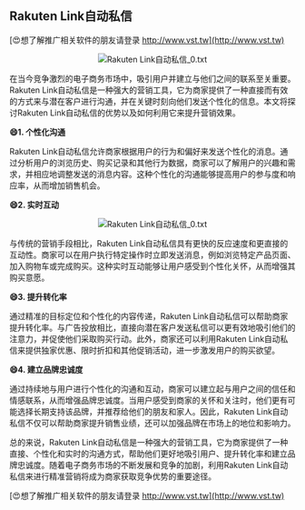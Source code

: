 ## **Rakuten Link自动私信**

[😍想了解推广相关软件的朋友请登录 http://www.vst.tw](http://www.vst.tw)

 <center><img src="https://vst.tw/MP4/tuiguang/png/1.png" alt="Rakuten Link自动私信_0.txt"></center>

在当今竞争激烈的电子商务市场中，吸引用户并建立与他们之间的联系至关重要。Rakuten Link自动私信是一种强大的营销工具，它为商家提供了一种直接而有效的方式来与潜在客户进行沟通，并在关键时刻向他们发送个性化的信息。本文将探讨Rakuten Link自动私信的优势以及如何利用它来提升营销效果。

**😄1. 个性化沟通**

Rakuten Link自动私信允许商家根据用户的行为和偏好来发送个性化的消息。通过分析用户的浏览历史、购买记录和其他行为数据，商家可以了解用户的兴趣和需求，并相应地调整发送的消息内容。这种个性化的沟通能够提高用户的参与度和响应率，从而增加销售机会。

**😄2. 实时互动**

 <center><img src="https://vst.tw/MP4/tuiguang/png/6.png" alt="Rakuten Link自动私信_0.txt"></center>

与传统的营销手段相比，Rakuten Link自动私信具有更快的反应速度和更直接的互动性。商家可以在用户执行特定操作时立即发送消息，例如浏览特定产品页面、加入购物车或完成购买。这种实时互动能够让用户感受到个性化关怀，从而增强其购买意愿。

**😄3. 提升转化率**

通过精准的目标定位和个性化的内容传递，Rakuten Link自动私信可以帮助商家提升转化率。与广告投放相比，直接向潜在客户发送私信可以更有效地吸引他们的注意力，并促使他们采取购买行动。此外，商家还可以利用Rakuten Link自动私信来提供独家优惠、限时折扣和其他促销活动，进一步激发用户的购买欲望。

**😄4. 建立品牌忠诚度**

通过持续地与用户进行个性化的沟通和互动，商家可以建立起与用户之间的信任和情感联系，从而增强品牌忠诚度。当用户感受到商家的关怀和关注时，他们更有可能选择长期支持该品牌，并推荐给他们的朋友和家人。因此，Rakuten Link自动私信不仅可以帮助商家提升销售业绩，还可以加强品牌在市场上的地位和影响力。

总的来说，Rakuten Link自动私信是一种强大的营销工具，它为商家提供了一种直接、个性化和实时的沟通方式，帮助他们更好地吸引用户、提升转化率和建立品牌忠诚度。随着电子商务市场的不断发展和竞争的加剧，利用Rakuten Link自动私信来进行精准营销将成为商家获取竞争优势的重要途径。

[😍想了解推广相关软件的朋友请登录 http://www.vst.tw](http://www.vst.tw)



